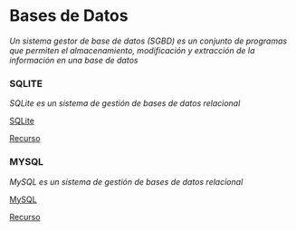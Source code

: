 
# Bases de Datos

_Un sistema gestor de base de datos (SGBD) es un conjunto de programas que permiten el almacenamiento, modificación y extracción de la información en una base de datos_

### SQLITE

_SQLite es un sistema de gestión de bases de datos relacional_

[SQLite](../src/sqlite/sqlite.py)

[Recurso](https://likegeeks.com/es/tutorial-de-python-sqlite3/)

### MYSQL

_MySQL es un sistema de gestión de bases de datos relacional_

[MySQL](../src/mysql/main.py)

[Recurso](https://parzibyte.me/blog/2018/09/18/python-3-mysql-crud-ejemplos-conexion/)